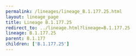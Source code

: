 ```yaml
---
permalink: /lineages/lineage_B.1.177.25.html
layout: lineage_page
title: Lineage B.1.177.25
redirect_to: ../lineage.html?lineage=B.1.177.25
lineage: B.1.177.25
parent: B.1.177
children: ['B.1.177.25']
---
```

